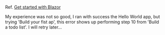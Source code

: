 Ref. [Get started with Blazor](https://blazor.net/docs/get-started.html)

My experience was not so good, I ran with success the Hello World app, but trying 'Build your fist ap', this error shows up performing step 10 from 'Build a todo list'. I will retry later...
